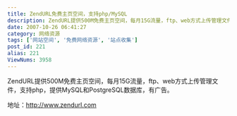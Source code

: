 ```yaml
---
title: ZendURL免费主页空间，支持php/MySQL
description: ZendURL提供500M免费主页空间，每月15G流量，ftp、web方式上传管理文件，支持php，提供MySQL和PostgreSQL数据库，有广告。地址：http://www.zendurl.com
date: 2007-10-26 06:41:27
category: 网络资源
tags: ['网站空间', '免费网络资源', '站点收集']
post_id: 221
alias: 221
ViewNums: 3958
---
```


ZendURL提供500M免费主页空间，每月15G流量，ftp、web方式上传管理文件，支持php，提供MySQL和PostgreSQL数据库，有广告。

地址：<http://www.zendurl.com>

